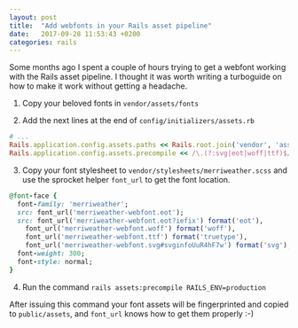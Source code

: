 ```yaml
---
layout: post
title:  "Add webfonts in your Rails asset pipeline"
date:   2017-09-28 11:53:43 +0200
categories: rails
---
```

Some months ago I spent a couple of hours trying to get a webfont working with the Rails asset pipeline.
I thought it was worth writing a turboguide on how to make it work without getting a headache.

1) Copy your beloved fonts in `vendor/assets/fonts`

2) Add the next lines at the end of `config/initializers/assets.rb`

```ruby
# ...
Rails.application.config.assets.paths << Rails.root.join('vendor', 'assets', 'fonts')
Rails.application.config.assets.precompile << /\.(?:svg|eot|woff|ttf)$/
```

3) Copy your font stylesheet to `vendor/stylesheets/merriweather.scss` and use the
sprocket helper `font_url` to get the font location.

```ruby
@font-face {
  font-family: 'merriweather';
  src: font_url('merriweather-webfont.eot');
  src: font_url('merriweather-webfont.eot?iefix') format('eot'),
    font_url('merriweather-webfont.woff') format('woff'),
    font_url('merriweather-webfont.ttf') format('truetype'),
    font_url('merriweather-webfont.svg#svginfoUuR4hF7w') format('svg');
  font-weight: 300;
  font-style: normal;
}
```

4) Run the command `rails assets:precompile RAILS_ENV=production`

After issuing this command your font assets will be fingerprinted and copied to `public/assets`, and `font_url` knows how to get them properly :-)
